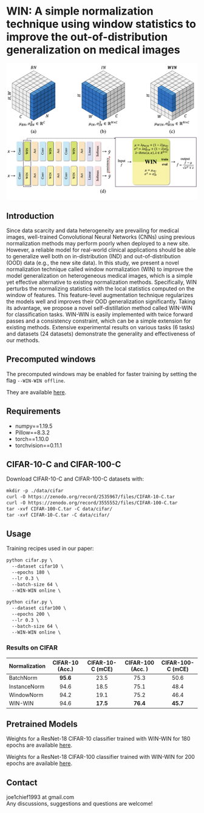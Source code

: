 # WIN: A simple normalization technique using window statistics to improve the out-of-distribution generalization on medical images


<img align="center" src="assets/WIN-WIN.jpg" width="750">

## Introduction

Since data scarcity and data heterogeneity are prevailing for medical images, well-trained Convolutional Neural Networks (CNNs) using previous normalization methods may perform poorly when deployed to a new site. However, a reliable model for real-world clinical applications should be able to generalize well both on in-distribution (IND) and out-of-distribution (OOD) data (e.g., the new site data). In this study, we present a novel normalization technique called window normalization (WIN) to improve the model generalization on heterogeneous medical images, which is a simple yet effective alternative to existing normalization methods. Specifically, WIN perturbs the normalizing statistics with the local statistics computed on the window of features. This feature-level augmentation technique regularizes the models well and improves their OOD generalization significantly. Taking its advantage, we propose a novel self-distillation method called WIN-WIN for classification tasks. WIN-WIN is easily implemented with twice forward passes and a consistency constraint, which can be a simple extension for existing methods. Extensive experimental results on various tasks (6 tasks) and datasets (24 datasets) demonstrate the generality and effectiveness of our methods.

<!--Read the paper [here](https://arxiv.org/pdf/2112.05135.pdf).-->

## Precomputed windows 
The precomputed windows may be enabled for faster training by setting the flag `--WIN-WIN offline`.

They are available [here](https://drive.google.com/file/d/1s2eI1jeJoWDxh7QAfSADs_5FvYTStH06/view?usp=sharing).

## Requirements

*   numpy==1.19.5
*   Pillow==8.3.2
*   torch==1.10.0
*   torchvision==0.11.1


## CIFAR-10-C and CIFAR-100-C
Download CIFAR-10-C and CIFAR-100-C datasets with:
```
mkdir -p ./data/cifar
curl -O https://zenodo.org/record/2535967/files/CIFAR-10-C.tar
curl -O https://zenodo.org/record/3555552/files/CIFAR-100-C.tar
tar -xvf CIFAR-100-C.tar -C data/cifar/
tar -xvf CIFAR-10-C.tar -C data/cifar/
```

## Usage

Training recipes used in our paper:
  ```
  python cifar.py \
    --dataset cifar10 \
    --epochs 180 \
    --lr 0.3 \
    --batch-size 64 \
    --WIN-WIN online \
  ```

  ```
  python cifar.py \
    --dataset cifar100 \
    --epochs 200 \
    --lr 0.3 \
    --batch-size 64 \
    --WIN-WIN online \
  ```

### Results on CIFAR

Normalization | CIFAR-10 (Acc.) | CIFAR-10-C (mCE) | CIFAR-100 (Acc. )  | CIFAR-100-C (mCE)
-------|:-------:|:--------:|:--------:|:--------:|
BatchNorm    |**95.6** |23.5     |75.3     |50.6
InstanceNorm |94.6     |18.5     |75.1     |48.4
WindowNorm   |94.2     |19.1     |75.2     |46.4
WIN-WIN      |94.6     |**17.5** |**76.4** |**45.7**

## Pretrained Models
Weights for a ResNet-18 CIFAR-10 classifier trained with WIN-WIN for 180 epochs are available
[here](https://drive.google.com/file/d/1ssTOHAybx5D09yOzFZiAEwjP4MfVEFkS/view?usp=sharing).

Weights for a ResNet-18 CIFAR-100 classifier trained with WIN-WIN for 200 epochs are available
[here](https://drive.google.com/file/d/1-4IZ9TI4w65tUZkJjUUQ3BjRQS2Z07R0/view?usp=sharing).

## Contact
joe1chief1993 at gmail.com   
Any discussions, suggestions and questions are welcome!
